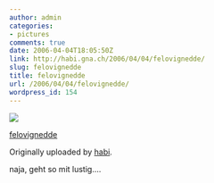 ```yaml
---
author: admin
categories:
- pictures
comments: true
date: 2006-04-04T18:05:50Z
link: http://habi.gna.ch/2006/04/04/felovignedde/
slug: felovignedde
title: felovignedde
url: /2006/04/04/felovignedde/
wordpress_id: 154
---
```


[![](http://static.flickr.com/39/123310208_4ff22b6d49_m.jpg)](http://www.flickr.com/photos/habi/123310208/)
   

 
  [felovignedde](http://www.flickr.com/photos/habi/123310208/)
    

  Originally uploaded by [habi](http://www.flickr.com/people/habi/).
 



naja, geht so mit lustig....
  

